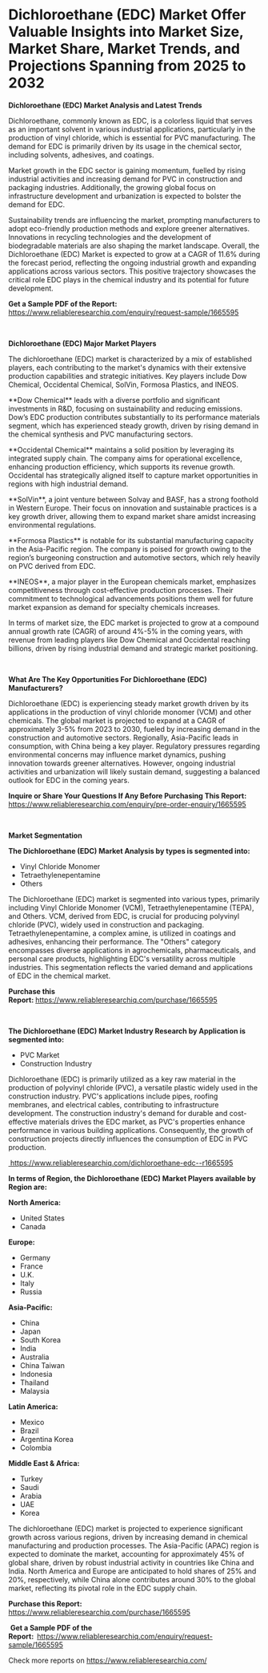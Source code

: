 <p><h1>Dichloroethane (EDC) Market Offer Valuable Insights into Market Size, Market Share, Market Trends, and Projections Spanning from 2025 to 2032</h1></p><p><strong>Dichloroethane (EDC) Market Analysis and Latest Trends</strong></p>
<p><p>Dichloroethane, commonly known as EDC, is a colorless liquid that serves as an important solvent in various industrial applications, particularly in the production of vinyl chloride, which is essential for PVC manufacturing. The demand for EDC is primarily driven by its usage in the chemical sector, including solvents, adhesives, and coatings. </p><p>Market growth in the EDC sector is gaining momentum, fuelled by rising industrial activities and increasing demand for PVC in construction and packaging industries. Additionally, the growing global focus on infrastructure development and urbanization is expected to bolster the demand for EDC. </p><p>Sustainability trends are influencing the market, prompting manufacturers to adopt eco-friendly production methods and explore greener alternatives. Innovations in recycling technologies and the development of biodegradable materials are also shaping the market landscape. Overall, the Dichloroethane (EDC) Market is expected to grow at a CAGR of 11.6% during the forecast period, reflecting the ongoing industrial growth and expanding applications across various sectors. This positive trajectory showcases the critical role EDC plays in the chemical industry and its potential for future development.</p></p>
<p><strong>Get a Sample PDF of the Report:&nbsp;</strong> <a href="https://www.reliableresearchiq.com/enquiry/request-sample/1665595?utm_campaign=3318&utm_medium=2&utm_source=Github&utm_content=ia&utm_term=02042025&utm_id=dichloroethane-edc">https://www.reliableresearchiq.com/enquiry/request-sample/1665595</a></p>
<p>&nbsp;</p>
<p><strong>Dichloroethane (EDC) Major Market Players</strong></p>
<p><p>The dichloroethane (EDC) market is characterized by a mix of established players, each contributing to the market's dynamics with their extensive production capabilities and strategic initiatives. Key players include Dow Chemical, Occidental Chemical, SolVin, Formosa Plastics, and INEOS.</p><p>**Dow Chemical** leads with a diverse portfolio and significant investments in R&D, focusing on sustainability and reducing emissions. Dow’s EDC production contributes substantially to its performance materials segment, which has experienced steady growth, driven by rising demand in the chemical synthesis and PVC manufacturing sectors. </p><p>**Occidental Chemical** maintains a solid position by leveraging its integrated supply chain. The company aims for operational excellence, enhancing production efficiency, which supports its revenue growth. Occidental has strategically aligned itself to capture market opportunities in regions with high industrial demand.</p><p>**SolVin**, a joint venture between Solvay and BASF, has a strong foothold in Western Europe. Their focus on innovation and sustainable practices is a key growth driver, allowing them to expand market share amidst increasing environmental regulations.</p><p>**Formosa Plastics** is notable for its substantial manufacturing capacity in the Asia-Pacific region. The company is poised for growth owing to the region’s burgeoning construction and automotive sectors, which rely heavily on PVC derived from EDC.</p><p>**INEOS**, a major player in the European chemicals market, emphasizes competitiveness through cost-effective production processes. Their commitment to technological advancements positions them well for future market expansion as demand for specialty chemicals increases.</p><p>In terms of market size, the EDC market is projected to grow at a compound annual growth rate (CAGR) of around 4%-5% in the coming years, with revenue from leading players like Dow Chemical and Occidental reaching billions, driven by rising industrial demand and strategic market positioning.</p></p>
<p>&nbsp;</p>
<p><strong>What Are The Key Opportunities For Dichloroethane (EDC) Manufacturers?</strong></p>
<p><p>Dichloroethane (EDC) is experiencing steady market growth driven by its applications in the production of vinyl chloride monomer (VCM) and other chemicals. The global market is projected to expand at a CAGR of approximately 3-5% from 2023 to 2030, fueled by increasing demand in the construction and automotive sectors. Regionally, Asia-Pacific leads in consumption, with China being a key player. Regulatory pressures regarding environmental concerns may influence market dynamics, pushing innovation towards greener alternatives. However, ongoing industrial activities and urbanization will likely sustain demand, suggesting a balanced outlook for EDC in the coming years.</p></p>
<p><strong>Inquire or Share Your Questions If Any Before Purchasing This Report:</strong> <a href="https://www.reliableresearchiq.com/enquiry/pre-order-enquiry/1665595?utm_campaign=3318&utm_medium=2&utm_source=Github&utm_content=ia&utm_term=02042025&utm_id=dichloroethane-edc">https://www.reliableresearchiq.com/enquiry/pre-order-enquiry/1665595</a></p>
<p>&nbsp;</p>
<p><strong>Market Segmentation</strong></p>
<p><strong>The Dichloroethane (EDC) Market Analysis by types is segmented into:</strong></p>
<p><ul><li>Vinyl Chloride Monomer</li><li>Tetraethylenepentamine</li><li>Others</li></ul></p>
<p><p>The Dichloroethane (EDC) market is segmented into various types, primarily including Vinyl Chloride Monomer (VCM), Tetraethylenepentamine (TEPA), and Others. VCM, derived from EDC, is crucial for producing polyvinyl chloride (PVC), widely used in construction and packaging. Tetraethylenepentamine, a complex amine, is utilized in coatings and adhesives, enhancing their performance. The "Others" category encompasses diverse applications in agrochemicals, pharmaceuticals, and personal care products, highlighting EDC's versatility across multiple industries. This segmentation reflects the varied demand and applications of EDC in the chemical market.</p></p>
<p><strong>Purchase this Report:&nbsp;</strong><a href="https://www.reliableresearchiq.com/purchase/1665595?utm_campaign=3318&utm_medium=2&utm_source=Github&utm_content=ia&utm_term=02042025&utm_id=dichloroethane-edc">https://www.reliableresearchiq.com/purchase/1665595</a></p>
<p>&nbsp;</p>
<p><strong>The Dichloroethane (EDC) Market Industry Research by Application is segmented into:</strong></p>
<p><ul><li>PVC Market</li><li>Construction Industry</li></ul></p>
<p><p>Dichloroethane (EDC) is primarily utilized as a key raw material in the production of polyvinyl chloride (PVC), a versatile plastic widely used in the construction industry. PVC's applications include pipes, roofing membranes, and electrical cables, contributing to infrastructure development. The construction industry's demand for durable and cost-effective materials drives the EDC market, as PVC's properties enhance performance in various building applications. Consequently, the growth of construction projects directly influences the consumption of EDC in PVC production.</p></p>
<p><a href="https://www.reliableresearchiq.com/dichloroethane-edc--r1665595?utm_campaign=3318&utm_medium=2&utm_source=Github&utm_content=ia&utm_term=02042025&utm_id=dichloroethane-edc">&nbsp;https://www.reliableresearchiq.com/dichloroethane-edc--r1665595</a></p>
<p><strong>In terms of Region, the Dichloroethane (EDC) Market Players available by Region are:</strong></p>
<p>
    <p> <strong> North America: </strong>
        <ul>
            <li>United States</li>
            <li>Canada</li>
        </ul>
        </p> 
    <p> <strong> Europe: </strong>
        <ul>
            <li>Germany</li>
            <li>France</li>
            <li>U.K.</li>
            <li>Italy</li>
            <li>Russia</li>
        </ul>
        </p> 
    <p> <strong> Asia-Pacific: </strong>
        <ul>
            <li>China</li>
            <li>Japan</li>
            <li>South Korea</li>
            <li>India</li>
            <li>Australia</li>
            <li>China Taiwan</li>
            <li>Indonesia</li>
            <li>Thailand</li>
            <li>Malaysia</li>
        </ul>
        </p> 
    <p> <strong> Latin America: </strong>
        <ul>
            <li>Mexico</li>
            <li>Brazil</li>
            <li>Argentina Korea</li>
            <li>Colombia</li>
        </ul>
        </p> 
    <p> <strong> Middle East & Africa: </strong>
        <ul>
            <li>Turkey</li>
            <li>Saudi</li>
            <li>Arabia</li>
            <li>UAE</li>
            <li>Korea</li>
        </ul>
    </p>
    </p>
<p><p>The dichloroethane (EDC) market is projected to experience significant growth across various regions, driven by increasing demand in chemical manufacturing and production processes. The Asia-Pacific (APAC) region is expected to dominate the market, accounting for approximately 45% of global share, driven by robust industrial activity in countries like China and India. North America and Europe are anticipated to hold shares of 25% and 20%, respectively, while China alone contributes around 30% to the global market, reflecting its pivotal role in the EDC supply chain.</p></p>
<p><strong>Purchase this Report: </strong><a href="https://www.reliableresearchiq.com/purchase/1665595?utm_campaign=3318&utm_medium=2&utm_source=Github&utm_content=ia&utm_term=02042025&utm_id=dichloroethane-edc">https://www.reliableresearchiq.com/purchase/1665595</a></p>
<p>&nbsp;<strong>Get a Sample PDF of the Report:&nbsp;&nbsp;</strong><a href="https://www.reliableresearchiq.com/enquiry/request-sample/1665595?utm_campaign=3318&utm_medium=2&utm_source=Github&utm_content=ia&utm_term=02042025&utm_id=dichloroethane-edc">https://www.reliableresearchiq.com/enquiry/request-sample/1665595</a></p>
<p><strong></strong></p>
<p>Check more reports on <a href="https://www.reliableresearchiq.com/?utm_campaign=3318&utm_medium=2&utm_source=Github&utm_content=ia&utm_term=02042025&utm_id=dichloroethane-edc">https://www.reliableresearchiq.com/</a></p>